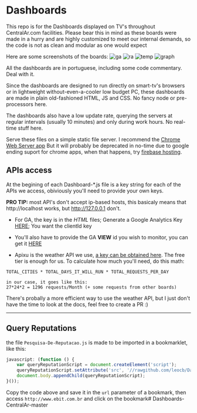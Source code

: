 # Dashboards
This repo is for the Dashboards displayed on TV's throughout CentralAr.com facilities. Please bear this in mind as these boards were made in a hurry and are highly customized to meet our internal demands, so the code is not as clean and modular as one would expect

Here are some screenshots of the boards:
![ga](https://user-images.githubusercontent.com/8310271/33607094-f6bcc766-d9a6-11e7-8451-c7e53823a0b4.png)
![ra](https://user-images.githubusercontent.com/8310271/33607096-f70a76fa-d9a6-11e7-818f-7e6b1fb1eecf.png)
![temp](https://user-images.githubusercontent.com/8310271/33607097-f729d658-d9a6-11e7-85a2-b9a89c5d8b62.png)
![graph](https://user-images.githubusercontent.com/8310271/33607095-f6e60676-d9a6-11e7-9797-8c909f7615ba.png)


All the dashboards are in portuguese, including some code commentary. Deal with it.

Since the dashboards are designed to run directly on smart-tv's browsers or in lightweight without-even-a-cooler low budget PC, these dashboards are made in plain old-fashioned HTML, JS and CSS. No fancy node or pre-processors here.

The dashboards also have a low update rate, querying the servers at regular intervals (usually 10 minutes) and only during work hours. No real-time stuff here.

Serve these files on a simple static file server. I recommend the [Chrome Web Server app](https://chrome.google.com/webstore/detail/web-server-for-chrome/ofhbbkphhbklhfoeikjpcbhemlocgigb?hl=en) But it will probably be deprecated in no-time due to google ending suport for chrome apps, when that happens, try [firebase hosting](https://firebase.google.com/).

## APIs access

At the begining of each Dashboard-*.js file is a key string for each of the APIs we access, obiviously you'll need to provide your own keys.

**PRO TIP:** most API's don't accept ip-based hosts, this basicaly means that http://localhost works, but http://127.0.0.1 don't.

- For GA, the key is in the _HTML_ files; Generate a Google Analytics Key [HERE](https://console.developers.google.com/apis/credentials); You want the clientId key

- You'll also have to provide the GA **VIEW** id you wish to monitor, you can get it [HERE](https://ga-dev-tools.appspot.com/account-explorer/)

- Apixu is the weather API we use, [a key can be obtained here](https://www.apixu.com/). The free tier is enough for us. To calculate how much you'll need, do this math:
```
TOTAL_CITIES * TOTAL_DAYS_IT_WILL_RUN * TOTAL_REQUESTS_PER_DAY

in our case, it goes like this:
27*24*2 = 1296 requests/Month (+ some requests from other boards)
```
There's probally a more efficient way to use the weather API, but I just don't have the time to look at the docs, feel free to create a PR :)

---

## Query Reputations

the file `Pesquisa-De-Reputacao.js` is made to be imported in a bookmarklet, like this:

```js
javascript: (function () {
    var queryReputationScript = document.createElement('script');
    queryReputationScript.setAttribute('src', '//rawgithub.com/leocb/Dashboards-CentralAr/master/Pesquisa-De-Reputacao.js');
    document.body.appendChild(queryReputationScript);
}());
```

Copy the code above and save it in the `url` parameter of a bookmark, then access `http://www.ebit.com.br` and click on the bookmark# Dashboards-CentralAr-master
